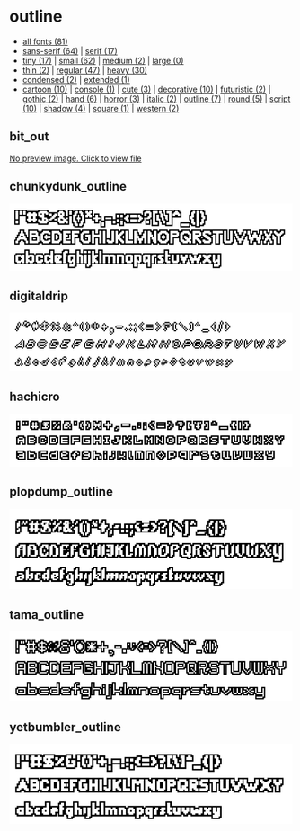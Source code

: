 # outline

- [all fonts (81)](readme.md)
- [sans-serif (64)](sans-serif.md) | [serif (17)](serif.md)
- [tiny (17)](tiny.md) | [small (62)](small.md) | [medium (2)](medium.md) | [large (0)](large.md)
- [thin (2)](thin.md) | [regular (47)](regular.md) | [heavy (30)](heavy.md)
- [condensed (2)](condensed.md) | [extended (1)](extended.md)
- [cartoon (10)](cartoon.md) | [console (1)](console.md) | [cute (3)](cute.md) | [decorative (10)](decorative.md) | [futuristic (2)](futuristic.md) | [gothic (2)](gothic.md) | [hand (6)](hand.md) | [horror (3)](horror.md) | [italic (2)](italic.md) | [outline (7)](outline.md) | [round (5)](round.md) | [script (10)](script.md) | [shadow (4)](shadow.md) | [square (1)](square.md) | [western (2)](western.md)
## bit_out

[No preview image. Click to view file](/fonts/bit_out.h)


## chunkydunk_outline

[![font preview](previews/chunkydunk_outline.png?raw=true "chunkydunk_outline")](/fonts/chunkydunk_outline.h)

## digitaldrip

[![font preview](previews/digitaldrip.png?raw=true "digitaldrip")](/fonts/digitaldrip.h)

## hachicro

[![font preview](previews/hachicro.png?raw=true "hachicro")](/fonts/hachicro.h)

## plopdump_outline

[![font preview](previews/plopdump_outline.png?raw=true "plopdump_outline")](/fonts/plopdump_outline.h)

## tama_outline

[![font preview](previews/tama_outline.png?raw=true "tama_outline")](/fonts/tama_outline.h)

## yetbumbler_outline

[![font preview](previews/yetbumbler_outline.png?raw=true "yetbumbler_outline")](/fonts/yetbumbler_outline.h)
